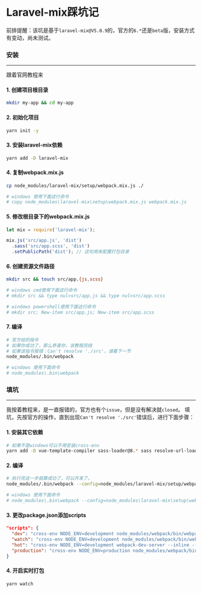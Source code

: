 # Laravel-mix踩坑记
前排提醒：该坑是基于`laravel-mix@V5.0.9`的，官方的`6.*`还是`beta`版，安装方式有变动，尚未测试。

### 安装
---
跟着官网教程来

#### 1. 创建项目根目录
```sh
mkdir my-app && cd my-app
```

#### 2. 初始化项目
```sh
yarn init -y
```

#### 3. 安装laravel-mix依赖
```sh
yarn add -D laravel-mix
```

#### 4. 复制webpack.mix.js
```sh
cp node_modules/laravel-mix/setup/webpack.mix.js ./

# windows 使用下面这行命令
# copy node_modules\laravel-mix\setup\webpack.mix.js webpack.mix.js
```

#### 5. 修改根目录下的webpack.mix.js
```js
let mix = require('laravel-mix');

mix.js('src/app.js', 'dist')
  .sass('src/app.scss', 'dist')
  .setPublicPath('dist'); // 这句用来配置打包目录
```

#### 6. 创建资源文件路径
```sh
mkdir src && touch src/app.{js,scss}

# windows cmd使用下面这行命令
# mkdir src && type nul>src/app.js && type nul>src/app.scss

# windows powershell使用下面这行命令
# mkdir src; New-item src/app.js; New-item src/app.scss
```

#### 7. 编译
```sh
# 官方给的指令
# 如果你成功了，那么恭喜你，该教程完结
# 如果该指令报错：Can't resolve './src'，请看下一节
node_modules/.bin/webpack

# windows 使用下面命令
# node_modules\.bin\webpack
```

### 填坑
---
我按着教程来，是一直报错的，官方也有个`issue`，但是没有解决就`closed`。
填坑，先按官方的操作，直到出现`Can't resolve './src'`错误后，进行下面步骤：

#### 1. 安装其它依赖
```sh
# 如果不是windows可以不用安装cross-env
yarn add -D vue-template-compiler sass-loader@8.* sass resolve-url-loader@3.1.0 cross-env
```

#### 2. 编译
```sh
# 执行完这一步就算成功了，可以开发了。
node_modules/.bin/webpack --config=node_modules/laravel-mix/setup/webpack.config.js

# windows 使用下面命令
# node_modules\.bin\webpack --config=node_modules\laravel-mix\setup\webpack.config.js
```

#### 3. 更改package.json添加scripts
```json
"scripts": {
  "dev": "cross-env NODE_ENV=development node_modules/webpack/bin/webpack.js --progress --hide-modules --config=node_modules/laravel-mix/setup/webpack.config.js",
  "watch": "cross-env NODE_ENV=development node_modules/webpack/bin/webpack.js --watch --progress --hide-modules --config=node_modules/laravel-mix/setup/webpack.config.js",
  "hot": "cross-env NODE_ENV=development webpack-dev-server --inline --hot --config=node_modules/laravel-mix/setup/webpack.config.js",
  "production": "cross-env NODE_ENV=production node_modules/webpack/bin/webpack.js --progress --hide-modules --config=node_modules/laravel-mix/setup/webpack.config.js"
}
```

#### 4. 开启实时打包
```sh
yarn watch
```

